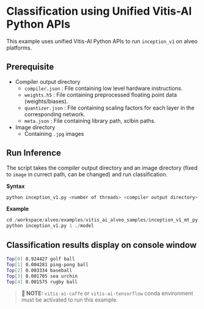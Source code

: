 # Classification using Unified Vitis-AI Python APIs

This example uses unified Vitis-AI Python APIs to run `inception_v1` on alveo platforms. 

## Prerequisite

- Compiler output directory
  - `compiler.json` : File containing low level hardware instructions.
  - `weights.h5` : File containing preprocessed floating point data (weights/biases).
  - `quantizer.json` : File containing scaling factors for each layer in the corresponding network.
  - `meta.json` : File containing library path, xclbin paths.
- Image directory
  - Containing `.jpg` images

## Run Inference

The script takes the compiler output directory and an image directory (fixed to `image` in currect path, can be changed) and run classification.

**Syntax**
```Python
python inception_v1.py <number of threads> <compiler output directory>
```

**Example**

```Python
cd /workspace/alveo/examples/vitis_ai_alveo_samples/inception_v1_mt_py
python inception_v1.py 1 ./model
```

## Classification results display on console window

```sh
Top[0] 0.924427 golf ball
Top[1] 0.004281 ping-pong ball
Top[2] 0.003334 baseball
Top[3] 0.001785 sea urchin
Top[4] 0.001575 rugby ball
```

>**:pushpin: NOTE:** `vitis-ai-caffe` or `vitis-ai-tensorflow` conda environment must be activated to run this example.


